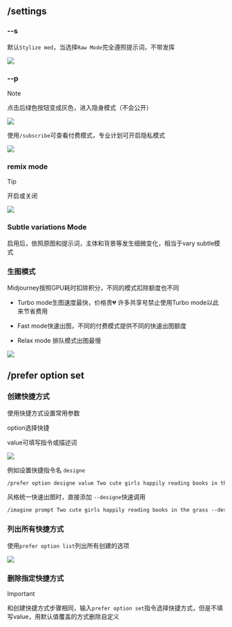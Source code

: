 ## /settings

### --s

默认`Stylize med`，当选择`Raw Mode`完全遵照提示词，不带发挥

![](https://file.iglooblog.top/ai/%E6%88%AA%E5%B1%8F2025-07-18%2020.18.54.png)

### --p

> [!note]
>
> 点击后绿色按钮变成灰色，进入隐身模式（不会公开）

![](https://file.iglooblog.top/ai/%E6%88%AA%E5%B1%8F2025-07-18%2020.25.36.png)

使用`/subscribe`可查看付费模式，专业计划可开启隐私模式

![](https://file.iglooblog.top/ai/%E6%88%AA%E5%B1%8F2025-07-18%2020.24.01.png)

### remix mode

> [!tip]
>
> 开启或关闭 

![](https://file.iglooblog.top/ai/%E6%88%AA%E5%B1%8F2025-07-18%2020.29.04.png)

### Subtle variations Mode

启用后，依照原图和提示词，主体和背景等发生细微变化，相当于vary subtle模式

###  生图模式

Midjourney按照GPU耗时扣除积分，不同的模式扣除额度也不同

- Turbo mode生图速度最快，价格贵💔 许多共享号禁止使用Turbo mode以此来节省费用

- Fast mode快速出图，不同的付费模式提供不同的快速出图额度
- Relax mode 排队模式出图最慢

![](https://file.iglooblog.top/ai/%E6%88%AA%E5%B1%8F2025-07-18%2020.33.09.png)

## /prefer option set

### 创建快捷方式

使用快捷方式设置常用参数

option选择快捷

value可填写指令或描述词

![](https://file.iglooblog.top/ai/%E6%88%AA%E5%B1%8F2025-07-18%2020.34.40.png)

例如设置快捷指令名 `designe`

```txt
/prefer option designe value Two cute girls happily reading books in the grass --ar 2:1 --niji6 --s 20
```

风格统一快速出图时，直接添加 `--designe`快速调用

```txt
/imagine prompt Two cute girls happily reading books in the grass --designe
```

### 列出所有快捷方式

使用`prefer option list`列出所有创建的选项

![](https://file.iglooblog.top/ai/%E6%88%AA%E5%B1%8F2025-07-18%2020.36.13.png)

### 删除指定快捷方式

> [!important]
>
> 和创建快捷方式步骤相同，输入`prefer option set`指令选择快捷方式，但是不填写value，用默认值覆盖的方式删除自定义